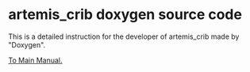 # artemis_crib doxygen source code

This is a detailed instruction for the developer of artemis_crib made by "Doxygen".

[To Main Manual.](../..)

